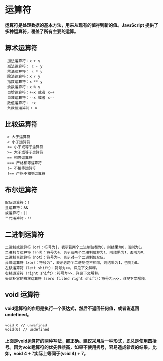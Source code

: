 # 运算符
#### 运算符是处理数据的基本方法，用来从现有的值得到新的值。JavaScript 提供了多种运算符，覆盖了所有主要的运算。
## 算术运算符
 ```
  加法运算符：x + y
  减法运算符： x - y
  乘法运算符： x * y
  除法运算符：x / y
  指数运算符：x ** y
  余数运算符：x % y
  自增运算符：++x 或者 x++
  自减运算符：--x 或者 x--
  数值运算符： +x
  负数值运算符：-x
 ```
## 比较运算符
 ```
  > 大于运算符
  < 小于运算符
  <= 小于或等于运算符
  >= 大于或等于运算符
  == 相等运算符
  === 严格相等运算符
  != 不相等运算符
  !== 严格不相等运算符
 ```
## 布尔运算符
```
取反运算符：!
且运算符：&&
或运算符：||
三元运算符：?:
```
## 二进制运算符
```
二进制或运算符（or）：符号为|，表示若两个二进制位都为0，则结果为0，否则为1。
二进制与运算符（and）：符号为&，表示若两个二进制位都为1，则结果为1，否则为0。
二进制否运算符（not）：符号为~，表示对一个二进制位取反。
异或运算符（xor）：符号为^，表示若两个二进制位不相同，则结果为1，否则为0。
左移运算符（left shift）：符号为<<，详见下文解释。
右移运算符（right shift）：符号为>>，详见下文解释。
头部补零的右移运算符（zero filled right shift）：符号为>>>，详见下文解释。
```
## void 运算符
#### void运算符的作用是执行一个表达式，然后不返回任何值，或者说返回undefined。
```
void 0 // undefined
void(0) // undefined
```
#### 上面是void运算符的两种写法，都正确。建议采用后一种形式，即总是使用圆括号。因为void运算符的优先性很高，如果不使用括号，容易造成错误的结果。比如，void 4 + 7实际上等同于(void 4) + 7。